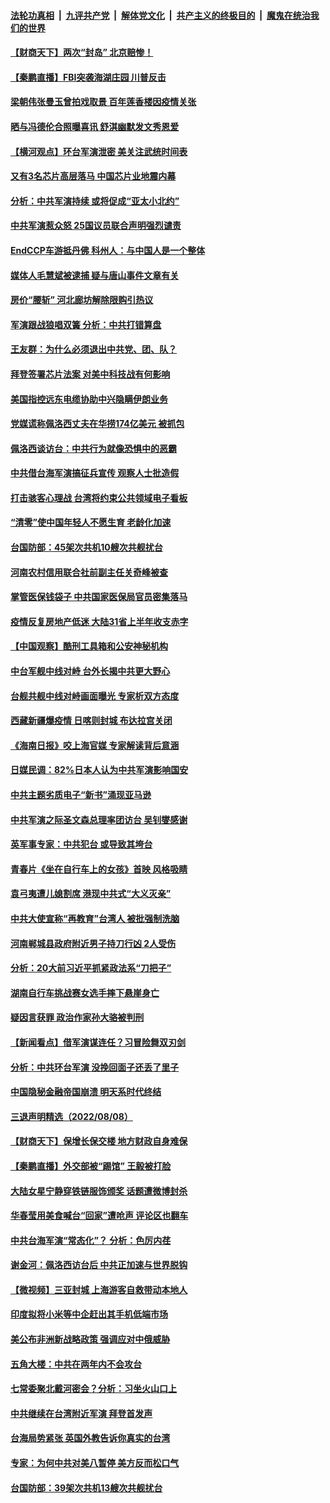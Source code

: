####  [法轮功真相](../../../../basic/blob/master/README.md?t=08100931) &nbsp;|&nbsp; [九评共产党](../../../../9ping.md/blob/master/README.md?t=08100931) &nbsp;|&nbsp; [解体党文化](../../../../jtdwh.md/blob/master/README.md?t=08100931)  &nbsp;|&nbsp; [共产主义的终极目的](../../../../gczydzjmd.md/blob/master/README.md?t=08100931) &nbsp;|&nbsp; [魔鬼在统治我们的世界](../../../../mgztzwmdsj.md/blob/master/README.md?t=08100931) 

#### [【财商天下】两次“封岛” 北京赔惨！](../pages/nsc413/n13799013.md?t=08100931) 

#### [【秦鹏直播】FBI突袭海湖庄园 川普反击](../pages/nsc413/n13799038.md?t=08100931) 

#### [梁朝伟张曼玉曾拍戏取景 百年莲香楼因疫情关张](../pages/nsc413/n13799069.md?t=08100931) 

#### [晒与冯德伦合照曝喜讯 舒淇幽默发文秀恩爱](../pages/nsc413/n13799042.md?t=08100931) 

#### [【横河观点】环台军演泄密 美关注武统时间表](../pages/nsc413/n13799105.md?t=08100931) 

#### [又有3名芯片高层落马 中国芯片业地震内幕](../pages/nsc413/n13798941.md?t=08100931) 

#### [分析：中共军演持续 或将促成“亚太小北约”](../pages/nsc413/n13798844.md?t=08100931) 

#### [中共军演惹众怒 25国议员联合声明强烈谴责](../pages/nsc413/n13799034.md?t=08100931) 

#### [EndCCP车游抵丹佛 科州人：与中国人是一个整体](../pages/nsc413/n13798911.md?t=08100931) 

#### [媒体人毛慧斌被逮捕 疑与唐山事件文章有关](../pages/nsc413/n13799002.md?t=08100931) 

#### [房价“腰斩” 河北廊坊解除限购引热议](../pages/nsc413/n13798946.md?t=08100931) 

#### [军演跟战狼唱双簧 分析：中共打错算盘](../pages/nsc413/n13799011.md?t=08100931) 

#### [王友群：为什么必须退出中共党、团、队？](../pages/nsc413/n13798253.md?t=08100931) 

#### [拜登签署芯片法案 对美中科技战有何影响](../pages/nsc413/n13798973.md?t=08100931) 

#### [美国指控远东电缆协助中兴隐瞒伊朗业务](../pages/nsc413/n13798971.md?t=08100931) 

#### [党媒谎称佩洛西丈夫在华捞174亿美元 被抓包](../pages/nsc413/n13798845.md?t=08100931) 

#### [佩洛西谈访台：中共行为就像恐惧中的恶霸](../pages/nsc413/n13798920.md?t=08100931) 

#### [中共借台海军演搞征兵宣传 观察人士批造假](../pages/nsc413/n13798739.md?t=08100931) 

#### [打击骇客心理战 台湾将约束公共领域电子看板](../pages/nsc413/n13798818.md?t=08100931) 

#### [“清零”使中国年轻人不愿生育 老龄化加速](../pages/nsc413/n13798741.md?t=08100931) 

#### [台国防部：45架次共机10艘次共舰扰台](../pages/nsc413/n13798875.md?t=08100931) 

#### [河南农村信用联合社前副主任关奇峰被查](../pages/nsc413/n13798777.md?t=08100931) 

#### [掌管医保钱袋子 中共国家医保局官员密集落马](../pages/nsc413/n13798663.md?t=08100931) 

#### [疫情反复房地产低迷 大陆31省上半年收支赤字](../pages/nsc413/n13798532.md?t=08100931) 

#### [【中国观察】酷刑工具箱和公安神秘机构](../pages/nsc413/n13798499.md?t=08100931) 

#### [中台军舰中线对峙 台外长揭中共更大野心](../pages/nsc413/n13798740.md?t=08100931) 

#### [台舰共舰中线对峙画面曝光 专家析双方态度](../pages/nsc413/n13798679.md?t=08100931) 

#### [西藏新疆爆疫情 日喀则封城 布达拉宫关闭](../pages/nsc413/n13798637.md?t=08100931) 

#### [《海南日报》咬上海官媒 专家解读背后意涵](../pages/nsc413/n13798639.md?t=08100931) 

#### [日媒民调：82%日本人认为中共军演影响国安](../pages/nsc413/n13798629.md?t=08100931) 

#### [中共主题劣质电子“新书”涌现亚马逊](../pages/nsc413/n13798619.md?t=08100931) 

#### [中共军演之际圣文森总理率团访台 吴钊燮感谢](../pages/nsc413/n13798559.md?t=08100931) 

#### [英军事专家：中共犯台 或导致其垮台](../pages/nsc413/n13798430.md?t=08100931) 

#### [青春片《坐在自行车上的女孩》首映 风格吸睛](../pages/nsc413/n13798524.md?t=08100931) 

#### [袁弓夷遭儿媳割席 港现中共式“大义灭亲”](../pages/nsc413/n13798585.md?t=08100931) 

#### [中共大使宣称“再教育”台湾人 被批强制洗脑](../pages/nsc413/n13798497.md?t=08100931) 


#### [河南郸城县政府附近男子持刀行凶 2人受伤](../pages/nsc413/n13798489.md?t=08100931) 

#### [分析：20大前习近平抓紧政法系“刀把子”](../pages/nsc413/n13798372.md?t=08100931) 

#### [湖南自行车挑战赛女选手摔下悬崖身亡](../pages/nsc413/n13798470.md?t=08100931) 

#### [疑因言获罪 政治作家孙大骆被判刑](../pages/nsc413/n13798464.md?t=08100931) 

#### [【新闻看点】借军演谋连任？习冒险舞双刃剑](../pages/nsc413/n13798415.md?t=08100931) 

#### [分析：中共环台军演 没挽回面子还丢了里子](../pages/nsc413/n13798433.md?t=08100931) 

#### [中国隐秘金融帝国崩溃 明天系时代终结](../pages/nsc413/n13798440.md?t=08100931) 

#### [三退声明精选（2022/08/08）](../pages/nsc413/n13798443.md?t=08100931) 

#### [【财商天下】保增长保交楼 地方财政自身难保](../pages/nsc413/n13798346.md?t=08100931) 

#### [【秦鹏直播】外交部被“踢馆” 王毅被打脸](../pages/nsc413/n13798303.md?t=08100931) 

#### [大陆女星宁静穿铁链服饰颁奖 话题遭微博封杀](../pages/nsc413/n13798375.md?t=08100931) 

#### [华春莹用美食喊台“回家”遭呛声 评论区也翻车](../pages/nsc413/n13798179.md?t=08100931) 

#### [中共台海军演“常态化”？ 分析：色厉内荏](../pages/nsc413/n13798313.md?t=08100931) 

#### [谢金河：佩洛西访台后 中共正加速与世界脱钩](../pages/nsc413/n13798195.md?t=08100931) 

#### [【微视频】三亚封城 上海游客自救带动本地人](../pages/nsc413/n13798298.md?t=08100931) 

#### [印度拟将小米等中企赶出其手机低端市场](../pages/nsc413/n13798324.md?t=08100931) 

#### [美公布非洲新战略政策 强调应对中俄威胁](../pages/nsc413/n13798330.md?t=08100931) 

#### [五角大楼：中共在两年内不会攻台](../pages/nsc413/n13798354.md?t=08100931) 

#### [七常委聚北戴河密会？分析：习坐火山口上](../pages/nsc413/n13798123.md?t=08100931) 

#### [中共继续在台湾附近军演 拜登首发声](../pages/nsc413/n13798310.md?t=08100931) 

#### [台海局势紧张 英国外教告诉你真实的台湾](../pages/nsc413/n13798341.md?t=08100931) 

#### [专家：为何中共对美八暂停 美方反而松口气](../pages/nsc413/n13798323.md?t=08100931) 

#### [台国防部：39架次共机13艘次共舰扰台](../pages/nsc413/n13798328.md?t=08100931) 

